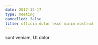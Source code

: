```yaml
---
date: 2017-12-17
type: meeting
cancelled: false
title: officia dolor esse minim nostrud
---
```

sunt veniam, Ut dolor
